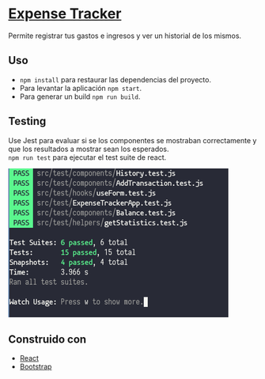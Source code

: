 # [Expense Tracker](https://expense-tracker75.netlify.app)
Permite registrar tus gastos e ingresos y ver un historial de los 
mismos.

## Uso 
- `npm install` para restaurar las dependencias del proyecto.  
- Para levantar la aplicación `npm start`.  
- Para generar un build `npm run build`.

## Testing 
Use Jest para evaluar si se los componentes se mostraban correctamente y que los 
resultados a mostrar sean los esperados.  
`npm run test` para ejecutar el test suite de react.

![Screenshot](testingexp.png)

## Construido con 

- [React](https://es.reactjs.org/)
- [Bootstrap](https://getbootstrap.com/)
